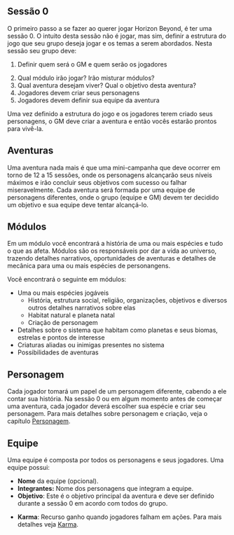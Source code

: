 ## Sessão 0

O primeiro passo a se fazer ao querer jogar Horizon Beyond, é ter uma sessão 0. O intuito desta sessão não é jogar, mas sim, definir a estrutura do jogo que seu grupo deseja jogar e os temas a serem abordados. Nesta sessão seu grupo deve:

1. Definir quem será o GM e quem serão os jogadores
<!-- 2. Desejam iniciar uma jornada ou fazer um One Shot?
      1. Caso desejem iniciar uma jornada, devem definir o tamanho do medidor de prosperidade e ruína -->
2. Qual módulo irão jogar? Irão misturar módulos?
3. Qual aventura desejam viver? Qual o objetivo desta aventura?
4. Jogadores devem criar seus personagens
5. Jogadores devem definir sua equipe da aventura

Uma vez definido a estrutura do jogo e os jogadores terem criado seus personagens, o GM deve criar a aventura e então vocês estarão prontos para vivê-la.

<!-- ## Jornada

Jornada é uma mecânica para aqueles que desejam jogar uma campanha longa de Horizon Beyond, caso seu grupo deseja rodar apenas One-Shots, essa mecânica pode ser completamente ignorada. Uma jornada é composta por duas ou mais aventuras, podendo ser do mesmo módulo ou módulos diferentes. A ideia é que uma jornada dure entre 1 a 3 anos, enquanto uma aventura dure de 12 a 15 sessões, onde os jogadores irão viver histórias de diversos personagens diferentes, de diferentes módulos e espécies. -->

<!-- ### Prosperidade e Ruína

Medidor que define o estado e destino do universo. Caso Prosperidade esteja maior, o universo está caminhando para a paz e harmonia entre as espécies, indicando que seu grupo está fazendo um bom papel. Caso Ruína esteja maior, o universo está entrando em decadência e diversos conflitos estão levando a sua destruição, indicando que seu grupo está perdendo a luta.

Prosperidade é recebida sempre que uma missão é concluída com sucesso; já Ruína é recebida quando uma missão falha ou quando algo de muito ruim aconteça de consequência durante uma missão, a critério do GM.

Os dois lados são diminutivos quanto um ao outro, ou seja, caso seu grupo possua 1 Prosperidade e recebe 1 Ruína, seu grupo deve retirar o 1 Prosperidade em vez de ter 1 de cada.

### Começando uma Jornada

Ao começar uma jornada seu grupo deve decidir o tamanho do medidor de Prosperidade e Ruína. O medidor funciona como um cabo de guerra e serve para pôr um fim a sua campanha, sendo ele próspero ou ruinoso.

O tamanho indicado do medidor é de 2 a 3 para cada lado, assim que um dos dois lados chegar ao valor máximo, a campanha chega ao fim e o destino do universo é definido.

### Continuando uma Jornada

Prosperidade e Ruína não servem apenas para definir o estado do universo, eles também alteram mecanicamente o jogo. No momento que seu grupo completar uma aventura e desejam começar uma nova aventura, dentro da mesma jornada, considere o seguinte:

Para cada ponto de **Prosperidade**, personagens avançam um atributo extra durante a criação de personagem.  
Para cada ponto de **Ruína**, personagens recebem um ponto de Caos adicional, porém perdem um ponto de Stress. -->

## Aventuras

<!-- Uma jornada é composta por múltiplas aventuras e aventuras possuem múltiplos objetivos pequenos e um objeto principal. Uma aventura termina assim que o objetivo principal for alcançado, ou caso seja impossível de alcançá-lo, indicando assim uma falha. Cada aventura será formada por uma equipe de personagens diferente. -->

Uma aventura nada mais é que uma mini-campanha que deve ocorrer em torno de 12 a 15 sessões, onde os personagens alcançarão seus níveis máximos e irão concluir seus objetivos com sucesso ou falhar miseravelmente. Cada aventura será formada por uma equipe de personagens diferentes, onde o grupo (equipe e GM) devem ter decidido um objetivo e sua equipe deve tentar alcançá-lo.

## Módulos

Em um módulo você encontrará a história de uma ou mais espécies e tudo o que as afeta. Módulos são os responsáveis por dar a vida ao universo, trazendo detalhes narrativos, oportunidades de aventuras e detalhes de mecânica para uma ou mais espécies de personangens.

Você encontrará o seguinte em módulos:

- Uma ou mais espécies jogáveis
    - História, estrutura social, religião, organizações, objetivos e diversos outros detalhes narrativos sobre elas
    - Habitat natural e planeta natal
    - Criação de personagem
- Detalhes sobre o sistema que habitam como planetas e seus biomas, estrelas e pontos de interesse
- Criaturas aliadas ou inimigas presentes no sistema
- Possibilidades de aventuras

## Personagem

Cada jogador tomará um papel de um personagem diferente, cabendo a ele contar sua história. Na sessão 0 ou em algum momento antes de começar uma aventura, cada jogador deverá escolher sua espécie e criar seu personagem. Para mais detalhes sobre personagem e criação, veja o capítulo [Personagem](../2_character/index.md).

## Equipe

Uma equipe é composta por todos os personagens e seus jogadores. Uma equipe possui:

- **Nome** da equipe (opcional).
- **Integrantes:** Nome dos personagens que integram a equipe.
- **Objetivo**: Este é o objetivo principal da aventura e deve ser definido durante a sessão 0 em acordo com todos do grupo.
<!-- - **Momentum**: Recurso ganho quando sua equipe vence conflitos. Para mais detalhes veja [Momentum](../3_game/resources.md#momentum). -->
- **Karma**: Recurso ganho quando jogadores falham em ações. Para mais detalhes veja [Karma](../3_game/resources.md#karma).
